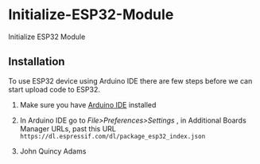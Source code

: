 # Initialize-ESP32-Module
Initialize ESP32 Module

## Installation
To use ESP32 device using Arduino IDE there are few steps before we can start upload code to ESP32.

1. Make sure you have [Arduino IDE](https://www.arduino.cc/en/software) installed
2. In Arduino IDE go to *File>Preferences>Settings* , in Additional Boards Manager URLs, past this URL
`
https://dl.espressif.com/dl/package_esp32_index.json
`

3. John Quincy Adams
